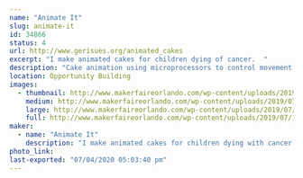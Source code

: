 ```yaml
---
name: "Animate It"
slug: animate-it
id: 34866
status: 4
url: http://www.gerisues.org/animated_cakes
excerpt: "I make animated cakes for children dying of cancer.  "
description: "Cake animation using microprocessors to control movement and sound of animated parts for cakes. For example, if I make a dog cake, the mouth opens and closes and barks, the paws tap, the ears wiggle and the tail wags. For a dragon, the wings flap, the mouth opens and roars, the tail wags and the claws move."
location: Opportunity Building
images:
  - thumbnail: http://www.makerfaireorlando.com/wp-content/uploads/2019/07/13.278120203_large.jpg
    medium: http://www.makerfaireorlando.com/wp-content/uploads/2019/07/13.278120203_large.jpg
    large: http://www.makerfaireorlando.com/wp-content/uploads/2019/07/13.278120203_large.jpg
    full: http://www.makerfaireorlando.com/wp-content/uploads/2019/07/13.278120203_large.jpg
maker:
  - name: "Animate It"
    description: "I make animated cakes for children dying with cancer. For example, if I make a dog cake, the mouth opens and closes and barks, the paws tap, the ears wiggle and the tail wags. For a dragon, the wings flap, the mouth opens and roars, the tail wags and the claws move."
photo_link: 
last-exported: "07/04/2020 05:03:40 pm"
---
```

